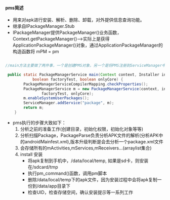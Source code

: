  #### pms简述

 * 用来对apk进行安装、解析、删除、卸载，对外提供信息查询功能。
  * 继承自IPackageManager.Stub
  * IPackageManager提供PackageManager()业务函数，Context.getPackageManager()-->实际上是获得ApplicationPackageManager()对象，通过ApplicationPackageManager的构造函数将 mPM = pm

```java

//main方法主要做了两件事，一个是创建PMS对象，另一个是将PMS注册到ServiceManager中。

 public static PackageManagerService main(Context context, Installer installer,
            boolean factoryTest, boolean onlyCore) {
        PackageManagerServiceCompilerMapping.checkProperties();
        PackageManagerService m = new PackageManagerService(context, installer,
                factoryTest, onlyCore);
        m.enableSystemUserPackages();
        ServiceManager.addService("package", m);
        return m;
    }

```
 * pms执行的步骤大致如下：
   1. 分析之前的准备工作(创建目录，初始化权限，初始化对象等等)
   2. 分析扫描Package，PackageParse负责分析APK文件的解析(分析APK中的androidMainfest.xml),版本升级判断是会去分析一个package.xml文件
   3. 会存储所有的mActivities,mServices,mReceivers...(arraylist集合)
   4. install 安装
      * 将apk复制到手机中，/data/local/temp, 如果是sd卡，则安装在/sdcard/tmp
      * 执行pm_command()函数，调用pm脚本
      * 删除/data/local/temp下的apk文件，因为安装过程中会将apk复制一份到/data/app目录下
      * 检查UID，检查存储空间，确认安装提示等一系列工作 